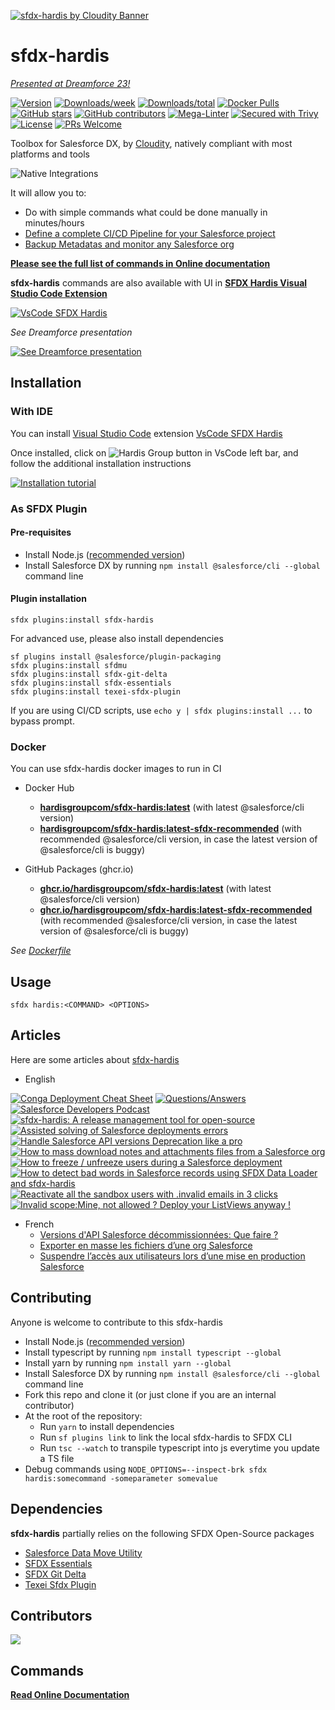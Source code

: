 <!-- markdownlint-disable MD034 -->
[![sfdx-hardis by Cloudity Banner](https://github.com/hardisgroupcom/sfdx-hardis/raw/main/docs/assets/images/sfdx-hardis-banner.png)](https://sfdx-hardis.cloudity.com)

# sfdx-hardis

[_Presented at Dreamforce 23!_](https://reg.salesforce.com/flow/plus/df23/sessioncatalog/page/catalog/session/1684196389783001OqEl)

[![Version](https://img.shields.io/npm/v/sfdx-hardis.svg)](https://npmjs.org/package/sfdx-hardis)
[![Downloads/week](https://img.shields.io/npm/dw/sfdx-hardis.svg)](https://npmjs.org/package/sfdx-hardis)
[![Downloads/total](https://img.shields.io/npm/dt/sfdx-hardis.svg)](https://npmjs.org/package/sfdx-hardis)
[![Docker Pulls](https://img.shields.io/docker/pulls/hardisgroupcom/sfdx-hardis)](https://hub.docker.com/r/hardisgroupcom/sfdx-hardis/tags)
[![GitHub stars](https://img.shields.io/github/stars/hardisgroupcom/sfdx-hardis)](https://GitHub.com/hardisgroupcom/sfdx-hardis/stargazers/)
[![GitHub contributors](https://img.shields.io/github/contributors/hardisgroupcom/sfdx-hardis.svg)](https://gitHub.com/hardisgroupcom/sfdx-hardis/graphs/contributors/)
[![Mega-Linter](https://github.com/hardisgroupcom/sfdx-hardis/workflows/Mega-Linter/badge.svg?branch=main)](https://github.com/hardisgroupcom/sfdx-hardis/actions?query=workflow%3AMega-Linter+branch%3Amain)
[![Secured with Trivy](https://img.shields.io/badge/Trivy-secured-green?logo=docker)](https://github.com/aquasecurity/trivy)
[![License](https://img.shields.io/npm/l/sfdx-hardis.svg)](https://github.com/hardisgroupcom/sfdx-hardis/blob/main/package.json)
[![PRs Welcome](https://img.shields.io/badge/PRs-welcome-brightgreen.svg?style=flat-square)](http://makeapullrequest.com)

Toolbox for Salesforce DX, by [Cloudity](https://cloudity.com/), natively compliant with most platforms and tools

![Native Integrations](https://github.com/hardisgroupcom/sfdx-hardis/raw/main/docs/assets/images/integrations.png)

It will allow you to:

- Do with simple commands what could be done manually in minutes/hours
- [Define a complete CI/CD Pipeline for your Salesforce project](https://sfdx-hardis.cloudity.com/salesforce-ci-cd-home/)
- [Backup Metadatas and monitor any Salesforce org](https://sfdx-hardis.cloudity.com/salesforce-monitoring-home/)

[**Please see the full list of commands in Online documentation**](https://sfdx-hardis.cloudity.com)

**sfdx-hardis** commands are also available with UI in [**SFDX Hardis Visual Studio Code Extension**](https://marketplace.visualstudio.com/items?itemName=NicolasVuillamy.vscode-sfdx-hardis)

[![VsCode SFDX Hardis](https://github.com/hardisgroupcom/sfdx-hardis/raw/main/docs/assets/images/extension-demo.gif)](https://marketplace.visualstudio.com/items?itemName=NicolasVuillamy.vscode-sfdx-hardis)

_See Dreamforce presentation_

[![See Dreamforce presentation](https://img.youtube.com/vi/o0Mm9F07UFs/0.jpg)](https://www.youtube.com/watch?v=o0Mm9F07UFs)

## Installation

### With IDE

You can install [Visual Studio Code](https://code.visualstudio.com/) extension [VsCode SFDX Hardis](https://marketplace.visualstudio.com/items?itemName=NicolasVuillamy.vscode-sfdx-hardis)

Once installed, click on ![Hardis Group button](https://github.com/hardisgroupcom/sfdx-hardis/raw/main/docs/assets/images/hardis-button.jpg) in VsCode left bar, and follow the additional installation instructions

[![Installation tutorial](https://img.youtube.com/vi/LA8m-t7CjHA/0.jpg)](https://www.youtube.com/watch?v=LA8m-t7CjHA)

### As SFDX Plugin

#### Pre-requisites

- Install Node.js ([recommended version](https://nodejs.org/en/))
- Install Salesforce DX by running `npm install @salesforce/cli --global` command line

#### Plugin installation

```sh-session
sfdx plugins:install sfdx-hardis
```

For advanced use, please also install dependencies

```sh-session
sf plugins install @salesforce/plugin-packaging
sfdx plugins:install sfdmu
sfdx plugins:install sfdx-git-delta
sfdx plugins:install sfdx-essentials
sfdx plugins:install texei-sfdx-plugin
```

If you are using CI/CD scripts, use `echo y | sfdx plugins:install ...` to bypass prompt.

### Docker

You can use sfdx-hardis docker images to run in CI

- Docker Hub
  - [**hardisgroupcom/sfdx-hardis:latest**](https://hub.docker.com/r/hardisgroupcom/sfdx-hardis) (with latest @salesforce/cli version)
  - [**hardisgroupcom/sfdx-hardis:latest-sfdx-recommended**](https://hub.docker.com/r/hardisgroupcom/sfdx-hardis) (with recommended @salesforce/cli version, in case the latest version of @salesforce/cli is buggy)

- GitHub Packages (ghcr.io)
  - [**ghcr.io/hardisgroupcom/sfdx-hardis:latest**](https://github.com/orgs/hardisgroupcom/packages) (with latest @salesforce/cli version)
  - [**ghcr.io/hardisgroupcom/sfdx-hardis:latest-sfdx-recommended**](https://github.com/orgs/hardisgroupcom/packages) (with recommended @salesforce/cli version, in case the latest version of @salesforce/cli is buggy)

_See [Dockerfile](https://github.com/hardisgroupcom/sfdx-hardis/blob/main/Dockerfile)_

## Usage

```sh-session
sfdx hardis:<COMMAND> <OPTIONS>
```

## Articles

Here are some articles about [sfdx-hardis](https://sfdx-hardis.cloudity.com/)

- English

[![Conga Deployment Cheat Sheet](https://github.com/hardisgroupcom/sfdx-hardis/raw/main/docs/assets/images/article-conga-banner.jpg)](https://nicolas.vuillamy.fr/how-to-deploy-conga-composer-configuration-using-salesforce-cli-plugins-c2899641f36b)
[![Questions/Answers](https://github.com/hardisgroupcom/sfdx-hardis/raw/main/docs/assets/images/article-questions-answers.jpg)](https://nicolas.vuillamy.fr/what-devops-experts-want-to-know-about-salesforce-ci-cd-with-sfdx-hardis-q-a-1f412db34476)
[![Salesforce Developers Podcast](https://github.com/hardisgroupcom/sfdx-hardis/raw/main/docs/assets/images/article-sfdev.jpg)](https://developer.salesforce.com/podcast/2023/06/sfdx)
[![sfdx-hardis: A release management tool for open-source](https://github.com/hardisgroupcom/sfdx-hardis/raw/main/docs/assets/images/article-cicd-salesforcedevopsnet.jpg)](https://salesforcedevops.net/index.php/2023/03/01/sfdx-hardis-open-source-salesforce-release-management/)
[![Assisted solving of Salesforce deployments errors](https://github.com/hardisgroupcom/sfdx-hardis/raw/main/docs/assets/images/article-deployment-errors.jpg)](https://nicolas.vuillamy.fr/assisted-solving-of-salesforce-deployments-errors-47f3666a9ed0)
[![Handle Salesforce API versions Deprecation like a pro](https://github.com/hardisgroupcom/sfdx-hardis/raw/main/docs/assets/images/article-deprecated-api.jpg)](https://nicolas.vuillamy.fr/handle-salesforce-api-versions-deprecation-like-a-pro-335065f52238)
[![How to mass download notes and attachments files from a Salesforce org](https://github.com/hardisgroupcom/sfdx-hardis/raw/main/docs/assets/images/article-mass-download.jpg)](https://nicolas.vuillamy.fr/how-to-mass-download-notes-and-attachments-files-from-a-salesforce-org-83a028824afd)
[![How to freeze / unfreeze users during a Salesforce deployment](https://github.com/hardisgroupcom/sfdx-hardis/raw/main/docs/assets/images/article-freeze.jpg)](https://medium.com/@dimitrimonge/freeze-unfreeze-users-during-salesforce-deployment-8a1488bf8dd3)
[![How to detect bad words in Salesforce records using SFDX Data Loader and sfdx-hardis](https://github.com/hardisgroupcom/sfdx-hardis/raw/main/docs/assets/images/article-badwords.jpg)](https://nicolas.vuillamy.fr/how-to-detect-bad-words-in-salesforce-records-using-sfdx-data-loader-and-sfdx-hardis-171db40a9bac)
[![Reactivate all the sandbox users with .invalid emails in 3 clicks](https://github.com/hardisgroupcom/sfdx-hardis/raw/main/docs/assets/images/article-invalid-email.jpg)](https://nicolas.vuillamy.fr/reactivate-all-the-sandbox-users-with-invalid-emails-in-3-clicks-2265af4e3a3d)
[![Invalid scope:Mine, not allowed ? Deploy your ListViews anyway !](https://github.com/hardisgroupcom/sfdx-hardis/raw/main/docs/assets/images/article-invalid-scope-mine.jpg)](https://nicolas.vuillamy.fr/invalid-scope-mine-not-allowed-deploy-your-listviews-anyway-443aceca8ac7)

- French
  - [Versions d'API Salesforce décommissionnées: Que faire ?](https://leblog.hardis-group.com/portfolio/versions-dapi-salesforce-decommissionnees-que-faire/)
  - [Exporter en masse les fichiers d’une org Salesforce](https://leblog.hardis-group.com/portfolio/exporter-en-masse-les-fichiers-dune-org-salesforce/)
  - [Suspendre l’accès aux utilisateurs lors d’une mise en production Salesforce](https://leblog.hardis-group.com/portfolio/suspendre-lacces-aux-utilisateurs-lors-dune-mise-en-production-salesforce/)

## Contributing

Anyone is welcome to contribute to this sfdx-hardis

- Install Node.js ([recommended version](https://nodejs.org/en/))
- Install typescript by running `npm install typescript --global`
- Install yarn by running `npm install yarn --global`
- Install Salesforce DX by running `npm install @salesforce/cli --global` command line
- Fork this repo and clone it (or just clone if you are an internal contributor)
- At the root of the repository:
  - Run `yarn` to install dependencies
  - Run `sf plugins link` to link the local sfdx-hardis to SFDX CLI
  - Run `tsc --watch` to transpile typescript into js everytime you update a TS file
- Debug commands using `NODE_OPTIONS=--inspect-brk sfdx hardis:somecommand -someparameter somevalue`

## Dependencies

**sfdx-hardis** partially relies on the following SFDX Open-Source packages

- [Salesforce Data Move Utility](https://github.com/forcedotcom/SFDX-Data-Move-Utility)
- [SFDX Essentials](https://github.com/nvuillam/sfdx-essentials)
- [SFDX Git Delta](https://github.com/scolladon/sfdx-git-delta)
- [Texei Sfdx Plugin](https://github.com/texei/texei-sfdx-plugin)

## Contributors

<a href="https://github.com/hardisgroupcom/sfdx-hardis/graphs/contributors">
  <img src="https://contrib.rocks/image?repo=hardisgroupcom/sfdx-hardis" />
</a>

## Commands

[**Read Online Documentation**](https://sfdx-hardis.cloudity.com)





<!-- commands -->